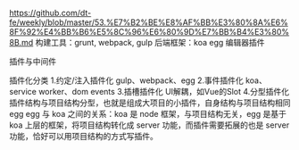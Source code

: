 https://github.com/dt-fe/weekly/blob/master/53.%E7%B2%BE%E8%AF%BB%E3%80%8A%E6%8F%92%E4%BB%B6%E5%8C%96%E6%80%9D%E7%BB%B4%E3%80%8B.md
构建工具：grunt, webpack, gulp
后端框架：koa egg
编辑器插件

插件与中间件


插件化分类
1.约定/注入插件化
  gulp、webpack、egg
2.事件插件化
  koa、service worker、dom events
3.插槽插件化
  UI解耦，如Vue的Slot
4.分型插件化
  插件结构与项目结构分型，也就是组成大项目的小插件，自身结构与项目结构相同
  egg
  egg 与 koa 之间的关系：koa 是 node 框架，与项目结构无关，egg 是基于 koa 上层的框架，将项目结构转化成 server 功能，而插件需要拓展的也是 server 功能，恰好可以用项目结构的方式写插件。




